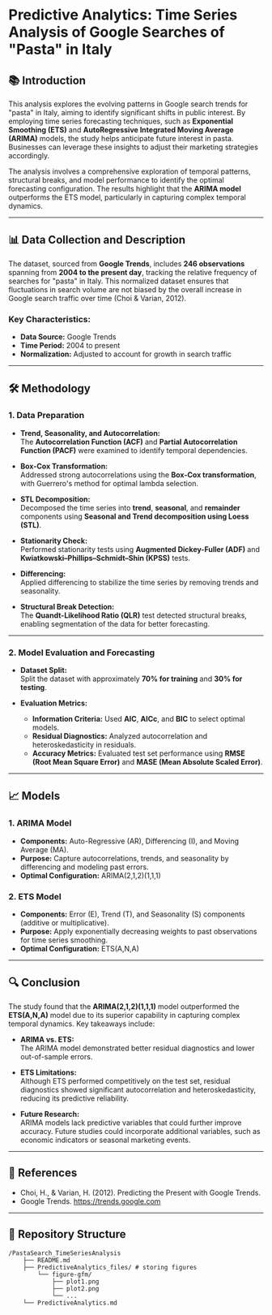 # Predictive Analytics: Time Series Analysis of Google Searches of "Pasta" in Italy

## 📚 Introduction
This analysis explores the evolving patterns in Google search trends for "pasta" in Italy, aiming to identify significant shifts in public interest. By employing time series forecasting techniques, such as **Exponential Smoothing (ETS)** and **AutoRegressive Integrated Moving Average (ARIMA)** models, the study helps anticipate future interest in pasta. Businesses can leverage these insights to adjust their marketing strategies accordingly.

The analysis involves a comprehensive exploration of temporal patterns, structural breaks, and model performance to identify the optimal forecasting configuration. The results highlight that the **ARIMA model** outperforms the ETS model, particularly in capturing complex temporal dynamics.

---

## 📊 Data Collection and Description
The dataset, sourced from **Google Trends**, includes **246 observations** spanning from **2004 to the present day**, tracking the relative frequency of searches for "pasta" in Italy. This normalized dataset ensures that fluctuations in search volume are not biased by the overall increase in Google search traffic over time (Choi & Varian, 2012).

### Key Characteristics:
- **Data Source:** Google Trends
- **Time Period:** 2004 to present
- **Normalization:** Adjusted to account for growth in search traffic

---

## 🛠️ Methodology

### 1. **Data Preparation**
- **Trend, Seasonality, and Autocorrelation:**  
  The **Autocorrelation Function (ACF)** and **Partial Autocorrelation Function (PACF)** were examined to identify temporal dependencies.
  
- **Box-Cox Transformation:**  
  Addressed strong autocorrelations using the **Box-Cox transformation**, with Guerrero's method for optimal lambda selection.

- **STL Decomposition:**  
  Decomposed the time series into **trend**, **seasonal**, and **remainder** components using **Seasonal and Trend decomposition using Loess (STL)**.

- **Stationarity Check:**  
  Performed stationarity tests using **Augmented Dickey-Fuller (ADF)** and **Kwiatkowski–Phillips–Schmidt–Shin (KPSS)** tests.

- **Differencing:**  
  Applied differencing to stabilize the time series by removing trends and seasonality.

- **Structural Break Detection:**  
  The **Quandt-Likelihood Ratio (QLR)** test detected structural breaks, enabling segmentation of the data for better forecasting.

---

### 2. **Model Evaluation and Forecasting**
- **Dataset Split:**  
  Split the dataset with approximately **70% for training** and **30% for testing**.

- **Evaluation Metrics:**  
  - **Information Criteria:** Used **AIC**, **AICc**, and **BIC** to select optimal models.
  - **Residual Diagnostics:** Analyzed autocorrelation and heteroskedasticity in residuals.
  - **Accuracy Metrics:** Evaluated test set performance using **RMSE (Root Mean Square Error)** and **MASE (Mean Absolute Scaled Error)**.

---

## 📈 Models

### 1. **ARIMA Model**
- **Components:** Auto-Regressive (AR), Differencing (I), and Moving Average (MA).
- **Purpose:** Capture autocorrelations, trends, and seasonality by differencing and modeling past errors.
- **Optimal Configuration:** ARIMA(2,1,2)(1,1,1)

### 2. **ETS Model**
- **Components:** Error (E), Trend (T), and Seasonality (S) components (additive or multiplicative).
- **Purpose:** Apply exponentially decreasing weights to past observations for time series smoothing.
- **Optimal Configuration:** ETS(A,N,A)

---

## 🔍 Conclusion
The study found that the **ARIMA(2,1,2)(1,1,1)** model outperformed the **ETS(A,N,A)** model due to its superior capability in capturing complex temporal dynamics. Key takeaways include:

- **ARIMA vs. ETS:**  
  The ARIMA model demonstrated better residual diagnostics and lower out-of-sample errors.

- **ETS Limitations:**  
  Although ETS performed competitively on the test set, residual diagnostics showed significant autocorrelation and heteroskedasticity, reducing its predictive reliability.

- **Future Research:**  
  ARIMA models lack predictive variables that could further improve accuracy. Future studies could incorporate additional variables, such as economic indicators or seasonal marketing events.


---

## 📢 References
- Choi, H., & Varian, H. (2012). Predicting the Present with Google Trends.
- Google Trends. https://trends.google.com
  
---

## 📂 Repository Structure
```plaintext
/PastaSearch_TimeSeriesAnalysis
    ├── README.md
    ├── PredictiveAnalytics_files/ # storing figures
        └── figure-gfm/ 
            ├── plot1.png
            ├── plot2.png
            └── ...
    └── PredictiveAnalytics.md  
